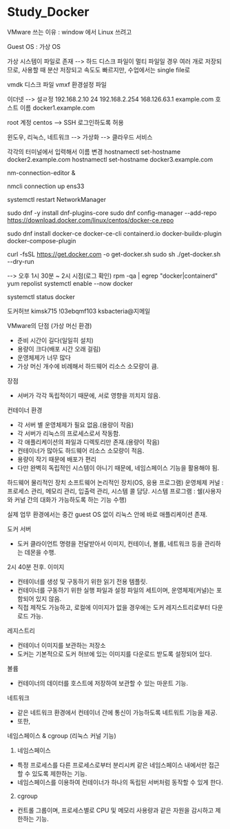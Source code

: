 # Study_Docker
VMware 쓰는 이유 : window 에서 Linux 쓰려고

Guest OS : 가상 OS

가상 시스템이 파일로 존재 --> 하드 디스크 파일이 멀티 파일일 경우 여러 개로 저장되므로, 사용할 때 분산 저장되고 속도도 빠르지만, 수업에서는 single file로

vmdk 디스크 파일
vmxf 환경설정 파일

이더넷 --> 설ㄹ정
192.168.2.10 
24 
192.168.2.254
168.126.63.1
example.com
호스트 이름 docker1.example.com



root 계정 centos  --> SSH 로그인하도록 허용

윈도우, 리눅스, 네트워크 --> 가상화 --> 클라우드 서비스

각각의 터미널에서 입력해서 이름 변경
hostnamectl set-hostname docker2.example.com
hostnamectl set-hostname docker3.example.com

nm-connection-editor &

nmcli connection up ens33

systemctl restart NetworkManager

sudo dnf -y install dnf-plugins-core
sudo dnf config-manager --add-repo https://download.docker.com/linux/centos/docker-ce.repo

sudo dnf install docker-ce docker-ce-cli containerd.io docker-buildx-plugin docker-compose-plugin


curl -fsSL https://get.docker.com -o get-docker.sh
sudo sh ./get-docker.sh --dry-run

--> 오후 1시 30분 ~ 2시 시점(로그 확인)
rpm -qa | egrep "docker|containerd"
yum repolist
systemctl enable --now docker

systemctl status docker

도커허브 
kimsk715
!03ebqmf103
ksbacteria@지메일


VMware의 단점 (가상 머신 환경)
- 준비 시간이 길다(일일히 설치)
- 용량이 크다(배포 시간 오래 걸림)
- 운영체제가 너무 많다
- 가상 머신 개수에 비례해서 하드웨어 리소스 소모량이 큼.

장점
- 서버가 각각 독립적이기 때문에, 서로 영향을 끼치지 않음.

컨테이너 환경
- 각 서버 별 운영체제가 필요 없음.(용량이 작음)
- 각 서버가 리눅스의 프로세스로서 작동함.
- 각 애플리케이션의 파일과 디렉토리만 존재.(용량이 작음)
- 컨테이너가 많아도 하드웨어 리소스 소모량이 적음.
- 용량이 작기 때문에 배포가 편리
- 다만 완벽히 독립적인 시스템이 아니기 때문에, 네임스페이스 기능을 활용해야 됨.

하드웨어		물리적인 장치
소프트웨어 	논리적인 장치(OS, 응용 프로그램)
운영체제		커널 : 프로세스 관리, 메모리 관리, 입출력 관리, 시스템 콜 담당.
			시스템 프로그램 : 쉘(사용자와 커널 간의 대화가 가능하도록 하는 기능 수행)

실제 업무 환경에서는 중간 guest OS 없이 리눅스 안에 바로 애플리케이션 존재.

도커 서버
- 도커 클라이언트 명령을 전달받아서 이미지, 컨테이너, 볼륨, 네트워크 등을 관리하는 데몬을 수행.

2시 40분 전후.
이미지
- 컨테이너를 생성 및 구동하기 위한 읽기 전용 템플릿.
- 컨테이너를 구동하기 위한 실행 파일과 설정 파일의 세트이며, 운영체제(커널)는 포함되어 있지 않음.
- 직접 제작도 가능하고, 로컬에 이미지가 없을 경우에는 도커 레지스트리로부터 다운로드 가능.

레지스트리
- 컨테이너 이미지를 보관하는 저장소
- 도커는 기본적으로 도커 허브에 있는 이미지를 다운로드 받도록 설정되어 있다.

볼륨
- 컨테이너의 데이터를 호스트에 저장하여 보관할 수 있는 마운트 기능.

네트워크
- 같은 네트워크 환경에서 컨테이너 간에 통신이 가능하도록 네트워트 기능을 제공.
- 또한, 


네임스페이스 & cgroup (리눅스 커널 기능)

1) 네임스페이스
- 특정 프로세스를 다른 프로세스로부터 분리시켜 같은 네임스페이스 내에서만 접근할 수 있도록 제한하는 기능.
- 네임스페이스를 이용하여 컨테이너가 하나의 독립된 서버처럼 동작할 수 있게 한다.

2) cgroup

- 컨트롤 그룹이며, 프로세스별로 CPU 및 메모리 사용량과 같은 자원을 감시하고 제한하는 기능.


